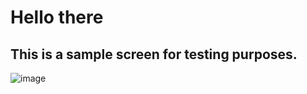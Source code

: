 
# Hello there

## This is a sample screen for testing purposes.

![image](https://user-images.githubusercontent.com/12818897/114130892-87dd1f80-98cf-11eb-9d42-6cd82fa43ead.png)
